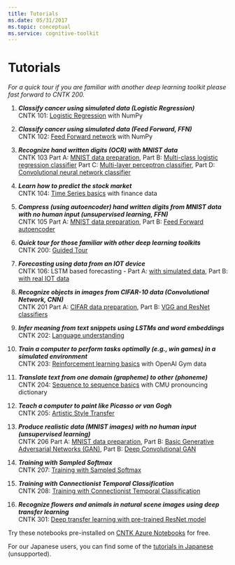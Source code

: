 ```yaml
---
title: Tutorials
ms.date: 05/31/2017
ms.topic: conceptual
ms.service: cognitive-toolkit
---
```


# Tutorials

*For a quick tour if you are familiar with another deep learning toolkit please fast forward to CNTK 200.*

1.  **_Classify cancer using simulated data (Logistic Regression)_**<br>
     CNTK 101: [Logistic Regression](https://github.com/Microsoft/CNTK/blob/master/Tutorials/CNTK_101_LogisticRegression.ipynb) with NumPy

1.  **_Classify cancer using simulated data (Feed Forward, FFN)_**<br>
     CNTK 102: [Feed Forward network](https://github.com/Microsoft/CNTK/blob/master/Tutorials/CNTK_102_FeedForward.ipynb)  with NumPy

1.  **_Recognize hand written digits (OCR) with MNIST data_**<br>
     CNTK 103 Part A: [MNIST data preparation](https://github.com/Microsoft/CNTK/blob/master/Tutorials/CNTK_103A_MNIST_DataLoader.ipynb),
     Part B: [Multi-class logistic regression classifier](https://github.com/Microsoft/CNTK/blob/master/Tutorials/CNTK_103B_MNIST_LogisticRegression.ipynb) 
     Part C: [Multi-layer perceptron classifier](https://github.com/Microsoft/CNTK/blob/master/Tutorials/CNTK_103C_MNIST_MultiLayerPerceptron.ipynb),
     Part D: [Convolutional neural network classifier](https://github.com/Microsoft/CNTK/blob/master/Tutorials/CNTK_103D_MNIST_ConvolutionalNeuralNetwork.ipynb)

1.  **_Learn how to predict the stock market_**<br>
     CNTK 104: [Time Series basics](https://github.com/Microsoft/CNTK/blob/master/Tutorials/CNTK_104_Finance_Timeseries_Basic_with_Pandas_Numpy.ipynb) with finance data

1.  **_Compress (using autoencoder) hand written digits from MNIST data with no human input (unsupervised learning, FFN)_**<br>
     CNTK 105 Part A: [MNIST data preparation](https://github.com/Microsoft/CNTK/blob/master/Tutorials/CNTK_103A_MNIST_DataLoader.ipynb),
     Part B: [Feed Forward autoencoder](https://github.com/Microsoft/CNTK/blob/master/Tutorials/CNTK_105_Basic_Autoencoder_for_Dimensionality_Reduction.ipynb)

1.  **_Quick tour for those familiar with other deep learning toolkits_**<br>
     CNTK 200: [Guided Tour](https://github.com/Microsoft/CNTK/blob/master/Tutorials/CNTK_200_GuidedTour.ipynb)

1.  **_Forecasting using data from an IOT device_**<br>
     CNTK 106: LSTM based forecasting - Part A: [with simulated data](https://github.com/Microsoft/CNTK/blob/master/Tutorials/CNTK_106A_LSTM_Timeseries_with_Simulated_Data.ipynb),
     Part B: [with real IOT data](https://github.com/Microsoft/CNTK/blob/master/Tutorials/CNTK_106B_LSTM_Timeseries_with_IOT_Data.ipynb)

1.  **_Recognize objects in images from CIFAR-10 data (Convolutional Network, CNN)_**<br>
     CNTK 201 Part A: [CIFAR data preparation](https://github.com/Microsoft/CNTK/blob/master/Tutorials/CNTK_201A_CIFAR-10_DataLoader.ipynb),
     Part B: [VGG and ResNet classifiers](https://github.com/Microsoft/CNTK/blob/master/Tutorials/CNTK_201B_CIFAR-10_ImageHandsOn.ipynb)

1.  **_Infer meaning from text snippets using LSTMs and word embeddings_**<br>
     CNTK 202: [Language understanding](https://github.com/Microsoft/CNTK/blob/master/Tutorials/CNTK_202_Language_Understanding.ipynb)

1.  **_Train a computer to perform tasks optimally (e.g., win games) in a simulated environment_**<br>
     CNTK 203: [Reinforcement learning basics](https://github.com/Microsoft/CNTK/blob/master/Tutorials/CNTK_203_Reinforcement_Learning_Basics.ipynb) with OpenAI Gym data

1.  **_Translate text from one domain (grapheme) to other (phoneme)_**<br>
     CNTK 204: [Sequence to sequence basics](https://github.com/Microsoft/CNTK/blob/master/Tutorials/CNTK_204_Sequence_To_Sequence.ipynb) with CMU pronouncing dictionary

1.  **_Teach a computer to paint like Picasso or van Gogh_**<br>
     CNTK 205: [Artistic Style Transfer](https://github.com/Microsoft/CNTK/blob/master/Tutorials/CNTK_205_Artistic_Style_Transfer.ipynb)

1.  **_Produce realistic data (MNIST images) with no human input (unsupervised learning)_**<br>
     CNTK 206 Part A: [MNIST data preparation](https://github.com/Microsoft/CNTK/blob/master/Tutorials/CNTK_103A_MNIST_DataLoader.ipynb),
     Part B: [Basic Generative Adversarial Networks (GAN)](https://github.com/Microsoft/CNTK/blob/master/Tutorials/CNTK_206A_Basic_GAN.ipynb),
     Part B: [Deep Convolutional GAN](https://github.com/Microsoft/CNTK/blob/master/Tutorials/CNTK_206B_DCGAN.ipynb)

1.  **_Training with Sampled Softmax_**<br>
     CNTK 207: [Training with Sampled Softmax](https://github.com/Microsoft/CNTK/blob/master/Tutorials/CNTK_207_Training_with_Sampled_Softmax.ipynb)

1.  **_Training with Connectionist Temporal Classification_**<br>
     CNTK 208: [Training with Connectionist Temporal Classification](https://github.com/Microsoft/CNTK/blob/master/Tutorials/CNTK_208_Speech_Connectionist_Temporal_Classification)

1.  **_Recognize flowers and animals in natural scene images using deep transfer learning_**<br>
     CNTK 301: [Deep transfer learning with pre-trained ResNet model](https://github.com/Microsoft/CNTK/blob/master/Tutorials/CNTK_301_Image_Recognition_with_Deep_Transfer_Learning.ipynb)

Try these notebooks pre-installed on [CNTK Azure Notebooks](https://notebooks.azure.com/cntk/libraries/tutorials) for free.

For our Japanese users, you can find some of the [tutorials in Japanese](https://notebooks.azure.com/library/cntkbeta2_ja) (unsupported).
